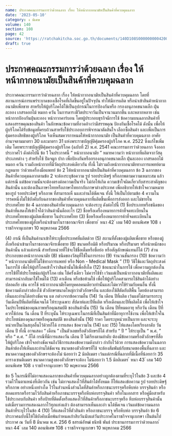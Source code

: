 ```yaml
---
name: ประกาศคณะกรรมการว่าด้วยฉลาก เรื่อง ให้หน้ากากอนามัยเป็นสินค้าที่ควบคุมฉลาก
date: '2023-05-10'
category: ง พิเศษ
volume: 140
section: 108
page: 42
source: 'https://ratchakitcha.soc.go.th/documents/140D108S0000000004200.pdf'
draft: true
---
```


# ประกาศคณะกรรมการว่าด้วยฉลาก เรื่อง ให้หน้ากากอนามัยเป็นสินค้าที่ควบคุมฉลาก

ประกาศคณะกรรมการว่าด้วยฉลาก เรื่อง ให้หน้ากากอนามัยเป็นสินค้าที่ควบคุมฉลาก โดยที่สถานการณ์การแพร่ระบาดของเชื้อโรคที่เกิดขึ้นอยู่ในปัจจุบัน ทำให้มีการผลิต หรือนำเข้าสินค้าหน้ากากอนามัยเพื่อขาย สาหรับให้ผู้บริโภคได้ใช้เป็นอุปกรณ์ในการป้องกันหรือ กรองอนุภาคขนาดเล็ก ฝุ่นละออง เกสรดอกไม้ หมอก ควัน ในการดารงชีวิตประจาวันเป็นจานวนมากขึ้น และหลากหลาย เช่น หน้ากากป้องกันฝุ่นละออง หน้ากากคาร์บอน โดยผู้ประกอบธุรกิจมีการใช้ ข้อความบนฉลากสินค้าที่แสดงสรรพคุณของสินค้า ในลักษณะข้อความที่อวดอ้างว่ามีสรรพคุณ ป้องกันเชื้อโรคได้ ดังนั้น เพื่อให้ผู้บริโภคได้รับข้อมูลที่ครบถ้วนสาหรับใช้ประกอบการพิจารณาตัดสินใจ เลือกซื้อสินค้า และเพื่อเป็นการคุ้มครองสิทธิของผู้บริโภค จึงเห็นสมควรกาหนดให้หน้ากากอนามัย เป็นสินค้าที่ควบคุมฉลาก อาศัยอำนาจตามมาตรา 30 และมาตรา 31 แห่งพระราชบัญญัติคุ้มครองผู้บริโภค พ.ศ. 2522 ซึ่งแก้ไขเพิ่มเติม โดยพระราชบัญญัติคุ้มครองผู้บริโภค (ฉบับที่ 2) พ.ศ. 2541 คณะกรรมการว่าด้วยฉลาก จึงออกประกาศไว้ ดังต่อไปนี้ ข้อ 1 ในประกาศนี้ “ หน้ากากอนามัย ” หมายความว่า หน้ากากที่ผลิตจากวัสดุประเภทต่าง ๆ สำหรับใช้ ปิดจมูก ปาก เพื่อป้องกันหรือกรองอนุภาคขนาดเล็ก ฝุ่นละออง เกสรดอกไม้ หมอก ควัน รวมถึงหน้ากากที่มีวัตถุประสงค์เดียวกัน ทั้งนี้ ไม่รวมถึงหน้ากากอนามัยทางการแพทย์ตามกฎหมาย ว่าด้วยเครื่องมือแพทย์ ข้อ 2 ให้หน้ากากอนามัยเป็นสินค้าที่ควบคุมฉลาก ข้อ 3 ฉลากของสินค้าที่ควบคุมฉลากตามข้อ 2 จะต้องระบุข้อความ รูป รอยประดิษฐ์ หรือภาพตามความเหมาะสม แล้วแต่กรณี แต่ข้อความนั้นจะต้องตรงต่อความเป็นจริง ไม่ก่อให้เกิด ความเข้าใจผิดเกี่ยวกับสาระสาคัญของสินค้านั้น และต้องเป็นภาษาไทยหรือภาษาไทยกากับภาษาต่างประเทศ เพื่ออธิบายให้เข้าใจความหมายของรูป รอยประดิษฐ์ หรือภาพ ที่สามารถเห็ นและอ่านได้ชัดเจน ทั้งนี้ ให้เป็นไปตามข้อ 4 ความในวรรคหนึ่งไม่ใช้บังคับกับฉลากของสินค้าที่ควบคุมฉลากที่ผลิตขึ้นเพื่อการส่งออก และไม่ขายในประเทศไทย ข้อ 4 ฉลากของสินค้าที่ควบคุมฉลาก จะต้องระบุ ดังต่อไปนี้ (1) ชื่อประเภทหรือชนิดของสินค้าที่แสดงให้เข้าใจได้ว่าสินค้านั้นคืออะไร (2) ชื่อหรือเครื่องหมายการค้าที่จดทะเบียนในประเทศไทยของผู้ผลิตเพื่อขาย ในประเทศไทย (3) ชื่อหรือเครื่องหมายการค้าที่จดทะเบียนในประเทศไทยของผู้สั่งหรือนำเข้ามาในราชอาณาจักร เพื่อขาย ้ หนา 42 ่ เลม 140 ตอนพิเศษ 108 ง ราชกิจจานุเบกษา 10 พฤษภาคม 2566

(4) กรณี ที่เป็นสินค้านาเข้าให้ระบุชื่อประเทศที่ผลิตด้วย (5) สถานที่ตั้งของผู้ผลิตเพื่อขาย หรือของผู้สั่งหรือนำเข้ามาในราชอาณาจักรเพื่อขาย (6) ขนาดหรือมิติ หรือปริมาณ หรือปริมาตร หรือน้าหนักของสินค้านั้น แล้วแต่กรณี สำหรับหน่วยที่ใช้จะใช้ชื่อเต็มหรือชื่อย่อ หรือสัญลักษณ์แทนก็ได้ (7) ส่วนประกอบของหน้ากากอนามัย (8) ชนิดของวัสดุที่ใช้ในการกรอง (9) จำนวนชั้นกรอง (10) ข้อความว่า “ หน้ากากอนามัยที่ไม่ใช้ทางการแพทย์ หรือ Non - Medical Mask ” (11) วิธีใช้และวัตถุประสงค์ในการใช้ เพื่อให้ผู้บริโภคเข้าใจว่าสินค้านั้นใช้เพื่อสิ่งใด (12) ข้อแนะนำในการใช้ เพื่อความถูกต้องในการใช้ที่ให้ประโยชน์แก่ผู้บริโภค เช่น ใช้ครั้งเดียว ไม่ควรใช้ซ้ำ เว้นแต่เป็นหน้ากากอนามัยที่ผลิตและสามารถนำกลับมาใช้ใหม่ได้ (13) คาเตือน หรือข้อห้ามใช้ เพื่อให้ผู้บริโภคสามารถใช้สินค้าได้อย่างปลอดภัย เช่น ควรใช้ หน้ากากอนามัยโดยบุคคลคนเดียวเท่านั้นและไม่ควรใช้ร่วมกับคนอื่น ทั้งนี้ ข้อความดังกล่าวต้องใช้ ตัวอักษรขนาดใหญ่กว่าตัวอักษรอื่น และต้องใช้สีตัดกับสีพื้น โดยต้องสามารถเห็นและอ่านได้อย่างชัดเจน แต กต่างจากข้อความอื่น (14) วัน เดือน ปีที่ผลิต เว้นแต่ไม่สามารถระบุวันเดือนปีที่ผลิตที่ชัดเจนได้ ให้ระบุเฉพาะ สัปดาห์และปีที่ผลิต หรือเดือนและปีที่ผลิตได้ เพื่อให้เข้าใจในประโยชน์ของคุณภาพหรือคุณสมบัติ ของสินค้านั้น (15) วัน เดือน ปีที่หมดอายุ หรือวัน เดือน ปีที่ควรใช้ก่อน วัน เดือน ปี ที่ระบุนั้น ให้ระบุเฉพาะในกรณีที่เป็นสินค้าที่มีอายุการใช้งาน เพื่อให้เข้าใจในประโยชน์ของคุณภาพหรือคุณสมบัติ ของสินค้านั้น (16) ราคา โดยระบุหน่วยเป็นบาท และจะระบุหน่วยเป็นเงินสกุลอื่นไว้ด้วยก็ได้ การแสดง ข้อความใน (14) และ (15) ให้แสดงโดยเรียงลาดับ วัน เดือน ปี ทั้งนี้ อาจแสดง “ เดือน ” เป็นตัวเลขหรือตัวอักษรก็ได้ สำหรับ “ ปี ” ให้ระบุเป็น “ พ.ศ. ” หรือ “ ค.ศ. ” ก็ได้ กรณีที่มีการแสดงวัน เดือน ปี ไม่เรียงตามลำดับ ต้องมีข้อความหรือตัวอักษรที่สื่อให้ผู้บริโภค เข้าใจอย่างชัดเจนถึงวิธีการแสดงข้อความดังกล่าว กำกับไว้ด้วย การแสดงข้อความในฉลากสินค้าต้องให้เห็นและอ่านได้ชัดเจน ขนาดของตัวอักษรที่ใช้ จะต้องสัมพันธ์กับขนาดของพื้นที่ฉลาก และขนาดความสูงของตัวอักษรจะต้องไม่ น้อยกว่า 2 มิลลิเมตร เว้นแต่กรณีที่ฉลากที่มีเนื้อที่น้อยกว่า 35 ตารางเซนติเมตร ขนาดความสูงของตัวอักษรจะต้อง ไม่น้อยกว่า 1.5 มิลลิเมตร ้ หนา 43 ่ เลม 140 ตอนพิเศษ 108 ง ราชกิจจานุเบกษา 10 พฤษภาคม 2566

ข้อ 5 ในกรณีที่ไม่อาจแสดงฉลากของสินค้าที่ควบคุมฉลากอย่างถูกต้องตามที่ระบุไว้ในข้อ 3 และข้อ 4 รวมไว้ในตาแหน่งที่เดียวกัน เช่น ไม่อาจแสดงไว้ที่สินค้าได้ทั้งหมด ก็ให้แสดงข้อความ รูป รอยประดิษฐ์หรือภาพ อย่างหนึ่งอย่างใด ไว้ในส่วนหนึ่งส่วนใดที่สินค้าหรือภาชนะบรรจุหรือหีบห่อ บรรจุสินค้า หรือสอดแทรกหรือรวมไว้กับสินค้าหรือภาชนะบรรจุหรือหีบห่อบรรจุสินค้า หรือในเอกสาร หรือคู่มือสาหรับใช้ประกอบกับสินค้า หรือป้ายที่ติดตั้งหรือแสดงไว้ที่สินค้าหรือภาชนะบรรจุหรือ หีบห่อบรรจุสินค้านั้น แต่เมื่อรวมการแสดงฉลากไว้ทุกแห่งแล้ว ต้องสามารถเห็นและอ่า นได้ชัดเจน เว้นแต่ข้อความฉลากสินค้าที่ระบุไว้ในข้อ 4 (10) ให้แสดงไว้ที่ตัวสินค้า หรือภาชนะบรรจุ หรือหีบห่อ บรรจุสินค้า ข้อ 6 ประกาศฉบับนี้ให้ใช้บังคับเมื่อพ้นกำหนดเก้าสิบวันนับแต่วันประกาศในราชกิจจานุเบกษา เป็นต้นไป ประกาศ ณ วันที่ 8 มีนาคม พ.ศ. 256 6 ธสรณ์อัฑฒ์ ธนิทธิ พันธ์ ประธานกรรมการว่าด้วยฉลาก ้ หนา 44 ่ เลม 140 ตอนพิเศษ 108 ง ราชกิจจานุเบกษา 10 พฤษภาคม 2566
